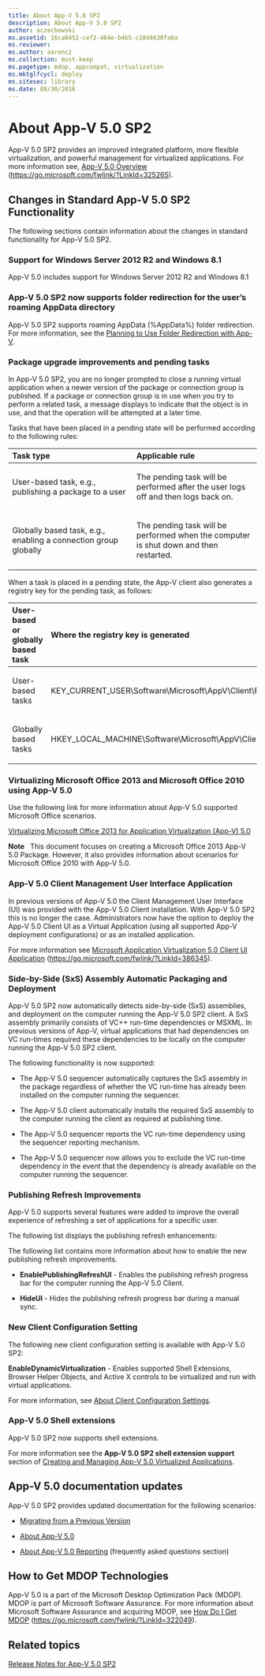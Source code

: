 ```yaml
---
title: About App-V 5.0 SP2
description: About App-V 5.0 SP2
author: aczechowski
ms.assetid: 16ca8452-cef2-464e-b4b5-c10d4630fa6a
ms.reviewer:
ms.author: aaroncz
ms.collection: must-keep
ms.pagetype: mdop, appcompat, virtualization
ms.mktglfcycl: deploy
ms.sitesec: library
ms.date: 08/30/2016
---
```



# About App-V 5.0 SP2


App-V 5.0 SP2 provides an improved integrated platform, more flexible virtualization, and powerful management for virtualized applications. For more information see, [App-V 5.0 Overview](https://go.microsoft.com/fwlink/p/?LinkId=325265) (https://go.microsoft.com/fwlink/?LinkId=325265).

## Changes in Standard App-V 5.0 SP2 Functionality


The following sections contain information about the changes in standard functionality for App-V 5.0 SP2.

### <a href="" id="bkmk-sp2-supported-cfg"></a>Support for Windows Server 2012 R2 and Windows 8.1

App-V 5.0 includes support for Windows Server 2012 R2 and Windows 8.1

### <a href="" id="-------------app-v-5-0-sp2-now-supports-folder-redirection-for-the-user-s-roaming-appdata-directory"></a> App-V 5.0 SP2 now supports folder redirection for the user’s roaming AppData directory

App-V 5.0 SP2 supports roaming AppData (%AppData%) folder redirection. For more information, see the [Planning to Use Folder Redirection with App-V](planning-to-use-folder-redirection-with-app-v.md).

### <a href="" id="bkmk-pkg-upgr-pendg-tasks"></a>Package upgrade improvements and pending tasks

In App-V 5.0 SP2, you are no longer prompted to close a running virtual application when a newer version of the package or connection group is published. If a package or connection group is in use when you try to perform a related task, a message displays to indicate that the object is in use, and that the operation will be attempted at a later time.

Tasks that have been placed in a pending state will be performed according to the following rules:

<table>
<colgroup>
<col width="50%" />
<col width="50%" />
</colgroup>
<thead>
<tr class="header">
<th align="left">Task type</th>
<th align="left">Applicable rule</th>
</tr>
</thead>
<tbody>
<tr class="odd">
<td align="left"><p>User-based task, e.g., publishing a package to a user</p></td>
<td align="left"><p>The pending task will be performed after the user logs off and then logs back on.</p></td>
</tr>
<tr class="even">
<td align="left"><p>Globally based task, e.g., enabling a connection group globally</p></td>
<td align="left"><p>The pending task will be performed when the computer is shut down and then restarted.</p></td>
</tr>
</tbody>
</table>



When a task is placed in a pending state, the App-V client also generates a registry key for the pending task, as follows:

<table>
<colgroup>
<col width="50%" />
<col width="50%" />
</colgroup>
<thead>
<tr class="header">
<th align="left">User-based or globally based task</th>
<th align="left">Where the registry key is generated</th>
</tr>
</thead>
<tbody>
<tr class="odd">
<td align="left"><p>User-based tasks</p></td>
<td align="left"><p>KEY_CURRENT_USER\Software\Microsoft\AppV\Client\PendingTasks</p></td>
</tr>
<tr class="even">
<td align="left"><p>Globally based tasks</p></td>
<td align="left"><p>HKEY_LOCAL_MACHINE\Software\Microsoft\AppV\Client\PendingTasks</p></td>
</tr>
</tbody>
</table>



### Virtualizing Microsoft Office 2013 and Microsoft Office 2010 using App-V 5.0

Use the following link for more information about App-V 5.0 supported Microsoft Office scenarios.

[Virtualizing Microsoft Office 2013 for Application Virtualization (App-V) 5.0](deploying-microsoft-office-2013-by-using-app-v.md)

**Note**  
This document focuses on creating a Microsoft Office 2013 App-V 5.0 Package. However, it also provides information about scenarios for Microsoft Office 2010 with App-V 5.0.



### <a href="" id="-------------app-v-5-0-client-management-user-interface-application"></a> App-V 5.0 Client Management User Interface Application

In previous versions of App-V 5.0 the Client Management User Interface (UI) was provided with the App-V 5.0 Client installation. With App-V 5.0 SP2 this is no longer the case. Administrators now have the option to deploy the App-V 5.0 Client UI as a Virtual Application (using all supported App-V deployment configurations) or as an installed application.

For more information see [Microsoft Application Virtualization 5.0 Client UI Application](https://go.microsoft.com/fwlink/p/?LinkId=386345) (https://go.microsoft.com/fwlink/?LinkId=386345).

### Side-by-Side (SxS) Assembly Automatic Packaging and Deployment

App-V 5.0 SP2 now automatically detects side-by-side (SxS) assemblies, and deployment on the computer running the App-V 5.0 SP2 client. A SxS assembly primarily consists of VC++ run-time dependencies or MSXML. In previous versions of App-V, virtual applications that had dependencies on VC run-times required these dependencies to be locally on the computer running the App-V 5.0 SP2 client.

The following functionality is now supported:

-   The App-V 5.0 sequencer automatically captures the SxS assembly in the package regardless of whether the VC run-time has already been installed on the computer running the sequencer.

-   The App-V 5.0 client automatically installs the required SxS assembly to the computer running the client as required at publishing time.

-   The App-V 5.0 sequencer reports the VC run-time dependency using the sequencer reporting mechanism.

-   The App-V 5.0 sequencer now allows you to exclude the VC run-time dependency in the event that the dependency is already available on the computer running the sequencer.

### Publishing Refresh Improvements

App-V 5.0 supports several features were added to improve the overall experience of refreshing a set of applications for a specific user.

The following list displays the publishing refresh enhancements:

The following list contains more information about how to enable the new publishing refresh improvements.

-   **EnablePublishingRefreshUI** - Enables the publishing refresh progress bar for the computer running the App-V 5.0 Client.

-   **HideUI** - Hides the publishing refresh progress bar during a manual sync.

### New Client Configuration Setting

The following new client configuration setting is available with App-V 5.0 SP2:

**EnableDynamicVirtualization** - Enables supported Shell Extensions, Browser Helper Objects, and Active X controls to be virtualized and run with virtual applications.

For more information, see [About Client Configuration Settings](about-client-configuration-settings.md).

### <a href="" id="-------------app-v-5-0-shell-extensions"></a> App-V 5.0 Shell extensions

App-V 5.0 SP2 now supports shell extensions.

For more information see the **App-V 5.0 SP2 shell extension support** section of [Creating and Managing App-V 5.0 Virtualized Applications](creating-and-managing-app-v-50-virtualized-applications.md).

## <a href="" id="---------app-v-5-0-documentation-updates"></a> App-V 5.0 documentation updates


App-V 5.0 SP2 provides updated documentation for the following scenarios:

-   [Migrating from a Previous Version](migrating-from-a-previous-version-app-v-50.md)

-   [About App-V 5.0](about-app-v-50.md)

-   [About App-V 5.0 Reporting](about-app-v-50-reporting.md) (frequently asked questions section)

## How to Get MDOP Technologies


App-V 5.0 is a part of the Microsoft Desktop Optimization Pack (MDOP). MDOP is part of Microsoft Software Assurance. For more information about Microsoft Software Assurance and acquiring MDOP, see [How Do I Get MDOP](https://go.microsoft.com/fwlink/?LinkId=322049) (https://go.microsoft.com/fwlink/?LinkId=322049).






## Related topics


[Release Notes for App-V 5.0 SP2](release-notes-for-app-v-50-sp2.md)









